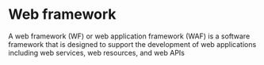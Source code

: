 # Web framework



A web framework (WF) or web application framework (WAF) is a software framework that is designed to support the development of web applications including web services, web resources, and web APIs